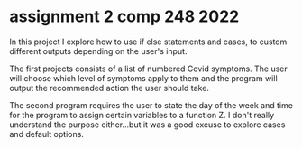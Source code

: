# assignment 2 comp 248 2022

In this project I explore how to use if else statements and cases, to custom different outputs depending on the user's input. 

The first projects consists of a list of numbered Covid symptoms. The user will choose which level of symptoms apply to them and the program will output the recommended action the user should take.

The second program requires the user to state the day of the week and time for the program to assign certain variables to a function Z. I don't really understand the purpose either...but it was a good excuse to explore cases and default options.
 
